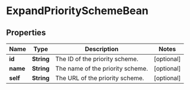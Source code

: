 # ExpandPrioritySchemeBean

## Properties
Name | Type | Description | Notes
------------ | ------------- | ------------- | -------------
**id** | **String** | The ID of the priority scheme. |  [optional]
**name** | **String** | The name of the priority scheme. |  [optional]
**self** | **String** | The URL of the priority scheme. |  [optional]
